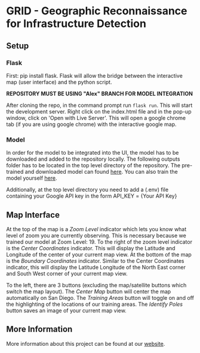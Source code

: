 # GRID - Geographic Reconnaissance for Infrastructure Detection

## Setup

### Flask
First: pip install flask. Flask will allow the bridge between the interactive map (user interface) and the python script.

**REPOSITORY MUST BE USING "Alex" BRANCH FOR MODEL INTEGRATION**

After cloning the repo, in the command prompt run `flask run`. This will start the development server. Right click on the index.html file and in the pop-up window, click on 'Open with Live Server'. This will open a google chrome tab (if you are using google chrome) with the interactive google map.

### Model
In order for the model to be integrated into the UI, the model has to be downloaded and added to the repository locally. The following outputs folder has to be located in the top level directory of the repository. The pre-trained and downloaded model can found [here](https://drive.google.com/drive/folders/1suRIGF18j-WZ5ozDmskDm7XOqLPAScIp?usp=sharing). You can also train the model yourself [here](https://github.com/jcchuang2/GRID-Object-Detection-Model).

Additionally, at the top level directory you need to add a (.env) file containing your Google API key in the form API_KEY = {Your API Key}

## Map Interface
At the top of the map is a *Zoom Level* indicator which lets you know what level of zoom you are currently observing. This is necessary because we trained our model at Zoom Level: 19. To the right of the zoom level indicator is the *Center Coordinates* indicator. This will display the Latitude and Longitude of the center of your current map view. At the bottom of the map is the *Boundary Coordinates* indicator. Similar to the Center Coordinates indicator, this will display the Latitude Longitude of the North East corner and South West corner of your current map view.

To the left, there are 3 buttons (excluding the map/satellite buttons which switch the map layout). The *Center Map* button will center the map automatically on San Diego. The *Training Areas* button will toggle on and off the highlighting of the locations of our training areas. The *Identify Poles* button saves an image of your current map view.  

## More Information
More information about this project can be found at our [website](https://jcchuang2.github.io/DSC180B_GRID/).
